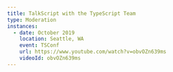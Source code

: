 ```yaml
---
title: TalkScript with the TypeScript Team
type: Moderation
instances:
  - date: October 2019
    location: Seattle, WA
    event: TSConf
    url: https://www.youtube.com/watch?v=obvOZn639ms
    videoId: obvOZn639ms
---
```

